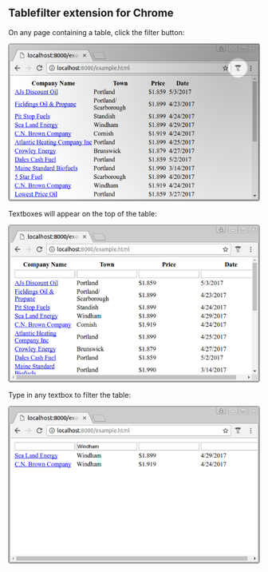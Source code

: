 ## Tablefilter extension for Chrome

On any page containing a table, click the filter button:

![Click the filter button in the Chrome toolbar](screenshots/filter-button-in-toolbar.png "Click the filter button in the Chrome toolbar")

Textboxes will appear on the top of the table:

![Textboxes are added to the table](screenshots/table-with-filter-textboxes.png "Textboxes are added to the table")

Type in any textbox to filter the table:

![Only rows containing the text are shown](screenshots/filtered-table.png "Only rows containing the text are shown")
